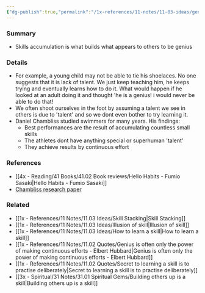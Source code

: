 ```yaml
---
{"dg-publish":true,"permalink":"/1x-references/11-notes/11-03-ideas/genius-versus-skill-accumulation/","title":"permanent note","dgShowBacklinks":false}
---
```



### Summary
- Skills accumulation is what builds what appears to others to be genius

### Details
- For example, a young child may not be able to tie his shoelaces. No one suggests that it is lack of talent. We just keep teaching him, he keeps trying and eventually learns how to do it. What would happen if he looked at an adult doing it and thought 'he is a genius! i would never be able to do that!
- We often shoot ourselves in the foot by assuming a talent we see in others is due to 'talent' and so we dont even bother to try learning it.
- Daniel Chambliss studied swimmers for many years. His findings:
	- Best performances are the result of accumulating countless small skills
	- The athletes dont have anything special or superhuman 'talent'
	- They achieve results by continuous effort

### References
- [[4x - Reading/41 Books/41.02 Book reviews/Hello Habits - Fumio Sasaki\|Hello Habits - Fumio Sasaki]]
- [Chambliss research paper](https://academics.hamilton.edu/documents/themundanityofexcellence.pdf)

### Related
- [[1x - References/11 Notes/11.03 Ideas/Skill Stacking\|Skill Stacking]]
- [[1x - References/11 Notes/11.03 Ideas/Illusion of skill\|Illusion of skill]]
- [[1x - References/11 Notes/11.03 Ideas/How to learn a skill\|How to learn a skill]]
- [[1x - References/11 Notes/11.02 Quotes/Genius is often only the power of making continuous efforts - Elbert Hubbard\|Genius is often only the power of making continuous efforts - Elbert Hubbard]]
- [[1x - References/11 Notes/11.02 Quotes/Secret to learning a skill is to practise deliberately\|Secret to learning a skill is to practise deliberately]]
- [[3x - Spiritual/31 Notes/31.01 Spiritual Gems/Building others up is a skill\|Building others up is a skill]]